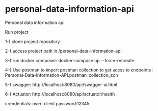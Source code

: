 # personal-data-information-api
Personal data information api 


Run project

1-) clone project repository 

2-) access project path in /personal-data-information-api

3-) run docker composer: docker-compose up --force-recreate

4-) Use postman to import postman collection  to get acess to endpoints : Personal-Data-Information-API.postman_collection.json

5-) swagger: http://localhost:8080/api/swagger-ui.html

6-) Actuator: http://localhost:8080/api/actuator/health

crendentials: user: client 
              password:12345   

